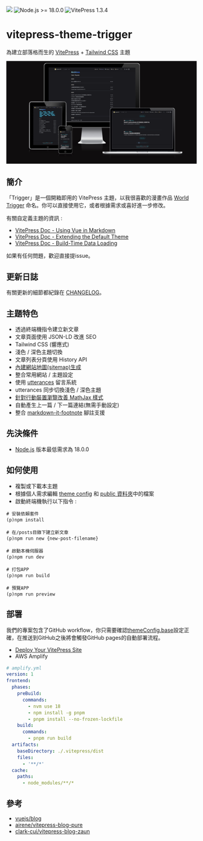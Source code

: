 ![](https://img.shields.io/github/license/laplacetw/vitepress-theme-trigger)
![Node.js >= 18.0.0](https://img.shields.io/badge/Node.js-%3E%3D18.0.0-green)
![VitePress 1.3.4](https://img.shields.io/badge/VitePress-1.3.4-green)

# vitepress-theme-trigger
為建立部落格而生的 [VitePress](https://vitepress.dev) + [Tailwind CSS](https://tailwindcss.com) 主題

![](/public/preview.png)
## 簡介
「Trigger」是一個開箱即用的 VitePress 主題，以我很喜歡的漫畫作品 [World Trigger](https://en.wikipedia.org/wiki/World_Trigger) 命名。你可以直接使用它，或者根據需求或喜好進一步修改。

有關自定義主題的資訊 :
- [VitePress Doc - Using Vue in Markdown](https://vitepress.dev/guide/using-vue)
- [VitePress Doc - Extending the Default Theme](https://vitepress.dev/guide/extending-default-theme)
- [VitePress Doc - Build-Time Data Loading](https://vitepress.dev/guide/data-loading)

如果有任何問題，歡迎直接提issue。

## 更新日誌
有關更新的細節都紀錄在 [CHANGELOG](./CHANGELOG.md)。

## 主題特色
- 透過終端機指令建立新文章
- 文章頁面使用 JSON-LD 改進 SEO
- Tailwind CSS (響應式)
- 淺色 / 深色主題切換
- 文章列表分頁使用 History API
- [內建網站地圖(sitemap)生成](https://vitepress.dev/guide/sitemap-generation#sitemap-generation)
- 整合常用網站 / 主題設定
- 使用 [utterances](https://utteranc.es) 留言系統
- utterances 同步切換淺色 / 深色主題
- [針對行動裝置瀏覽改善 MathJax 樣式](https://github.com/vuejs/vitepress/issues/3914#issuecomment-2138527325)
- 自動產生上一篇 / 下一篇連結(無需手動設定)
- 整合 [markdown-it-footnote](https://github.com/markdown-it/markdown-it-footnote) 腳註支援

## 先決條件
- [Node.js](https://nodejs.org) 版本最低需求為 18.0.0

## 如何使用
- 複製或下載本主題
- 根據個人需求編輯 [theme config](/.vitepress/theme/config.ts) 和 [public 資料夾](/public/)中的檔案
- 啟動終端機執行以下指令 :
```shell
# 安裝依賴套件
(p)npm install

# 在/posts目錄下建立新文章
(p)npm run new {new-post-filename}

# 啟動本機伺服器
(p)npm run dev

# 打包APP
(p)npm run build

# 預覽APP
(p)npm run preview
```

## 部署
我們的專案包含了GitHub workflow，你只需要確認[themeConfig.base](https://github.com/laplacetw/vitepress-theme-trigger/blob/main/.vitepress/theme/config.ts)設定正確，在推送到GitHub之後將會觸發GitHub pages的自動部署流程。

- [Deploy Your VitePress Site](https://vitepress.dev/guide/deploy)
- AWS Amplify
```yml
# amplify.yml
version: 1
frontend:
  phases:
    preBuild:
      commands:
        - nvm use 18
        - npm install -g pnpm
        - pnpm install --no-frozen-lockfile
    build:
      commands:
        - pnpm run build
  artifacts:
    baseDirectory: ./.vitepress/dist
    files:
      - '**/*'
  cache:
    paths:
      - node_modules/**/*
```

## 參考
- [vuejs/blog](https://github.com/vuejs/blog)
- [airene/vitepress-blog-pure](https://github.com/airene/vitepress-blog-pure)
- [clark-cui/vitepress-blog-zaun](https://github.com/clark-cui/vitepress-blog-zaun)
